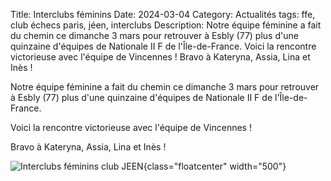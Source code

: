 Title: Interclubs féminins
Date: 2024-03-04
Category: Actualités
tags: ffe, club échecs paris, jéen, interclubs
Description: Notre équipe féminine a fait du chemin ce dimanche 3 mars pour retrouver à Esbly (77) plus d'une quinzaine d'équipes de Nationale II F de l'Île-de-France. Voici la rencontre victorieuse avec l'équipe de Vincennes ! Bravo à Kateryna, Assia, Lina et Inès !


Notre équipe féminine a fait du chemin ce dimanche 3 mars pour retrouver à Esbly (77) plus d'une quinzaine d'équipes de Nationale II F de l'Île-de-France.

Voici la rencontre victorieuse avec l'équipe de Vincennes !

Bravo à Kateryna, Assia, Lina et Inès !

![Interclubs féminins club JEEN]({static}/images/2024-03-04_interclubs_feminin.jpg){class="floatcenter" width="500"}
